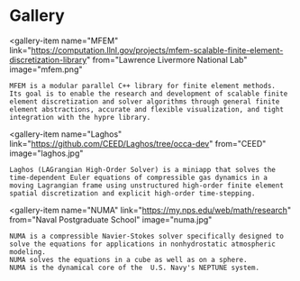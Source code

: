 # Gallery

<gallery-item
  name="MFEM"
  link="https://computation.llnl.gov/projects/mfem-scalable-finite-element-discretization-library"
  from="Lawrence Livermore National Lab"
  image="mfem.png"
>
    MFEM is a modular parallel C++ library for finite element methods.
    Its goal is to enable the research and development of scalable finite element discretization and solver algorithms through general finite element abstractions, accurate and flexible visualization, and tight integration with the hypre library.
</gallery-item>

<gallery-item
  name="Laghos"
  link="https://github.com/CEED/Laghos/tree/occa-dev"
  from="CEED"
  image="laghos.jpg"
>
    Laghos (LAGrangian High-Order Solver) is a miniapp that solves the time-dependent Euler equations of compressible gas dynamics in a moving Lagrangian frame using unstructured high-order finite element spatial discretization and explicit high-order time-stepping.
</gallery-item>

<gallery-item
  name="NUMA"
  link="https://my.nps.edu/web/math/research"
  from="Naval Postgraduate School"
  image="numa.jpg"
>
    NUMA is a compressible Navier-Stokes solver specifically designed to solve the equations for applications in nonhydrostatic atmospheric modeling.
    NUMA solves the equations in a cube as well as on a sphere.
    NUMA is the dynamical core of the  U.S. Navy's NEPTUNE system.
</gallery-item>
